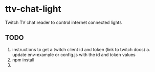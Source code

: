 # ttv-chat-light

Twitch TV chat reader to control internet connected lights

## TODO

1. instructions to get a twitch client id and token (link to twitch docs)
   a. update env-example or config.js with the id and token values
2. npm install
3.
